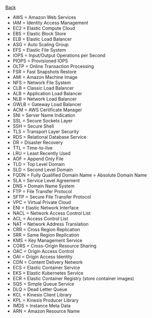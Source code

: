 [Back](./AWS.md)

- AWS = Amazon Web Services
- IAM = Identity Access Management
- EC2 = Elastic Compute Cloud
- EBS = Elastic Block Store
- ELB = Elastic Load Balancer
- ASG = Auto Scaling Group
- EFS = Elastic File System
- IOPS = Input/Output Operations per Second
- PIOPS = Provisioned IOPS
- OLTP = Online Transaction Processing
- FSR = Fast Snapshots Restore
- AMI = Amazon Machine Image
- NFS = Network File System
- CLB = Classic Load Balancer
- ALB = Application Load Balancer
- NLB = Network Load Balancer
- GWLB = Gateway Load Balancer
- ACM = AWS Certificate Manager
- SNI = Server Name Indication
- SSL = Secure Sockets Layer
- SSH = Secure Shell
- TLS = Transport Layer Security
- RDS = Relational Database Service
- DR = Disaster Recovery
- TTL = Time-to-live
- LRU = Least Recently Used
- AOF = Append Only File
- TLD = Top Level Domain
- SLD = Second Level Domain
- FQDN = Fully Qualified Domain Name = Absolute Domain Name
- SLA = Service Level Agreement
- DNS = Domain Name System
- FTP = File Transfer Protocol
- SFTP = Secure File Transfer Protocol
- VPC = Virtual Private Cloud
- ENI = Elastic Network Interface
- NACL = Network Access Control List
- ACL = Access Control List
- NAT = Network Address Translation
- CRR = Cross Region Replication
- SRR = Same Region Replication
- KMS = Key Management Service
- CORS = Cross-Origin Resource Sharing
- OAC = Origin Access Control
- OAI = Origin Access Identity
- CDN = Content Delivery Network
- ECS = Elastic Container Service
- EKS = Elastic Kubernetes Service
- ECR = Elastic Container Registry (store container images)
- SQS = Simple Queue Service
- DLQ = Dead Letter Queue
- KCL = Kinesis Client Library
- KPL = Kinesis Producer Library
- IMDS = Instance Meta Data
- ARN = Amazon Resource Name
